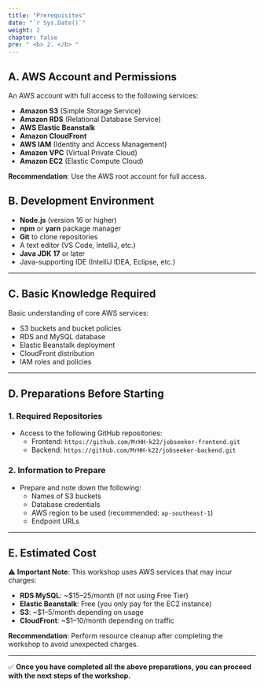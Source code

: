 ```yaml
---
title: "Prerequisites"
date: "`r Sys.Date()`"
weight: 2
chapter: false
pre: " <b> 2. </b> "
---
```


## A. AWS Account and Permissions

An AWS account with full access to the following services:

- **Amazon S3** (Simple Storage Service)
- **Amazon RDS** (Relational Database Service)
- **AWS Elastic Beanstalk**
- **Amazon CloudFront**
- **AWS IAM** (Identity and Access Management)
- **Amazon VPC** (Virtual Private Cloud)
- **Amazon EC2** (Elastic Compute Cloud)

**Recommendation**: Use the AWS root account for full access.

## B. Development Environment

- **Node.js** (version 16 or higher)
- **npm** or **yarn** package manager
- **Git** to clone repositories
- A text editor (VS Code, IntelliJ, etc.)
- **Java JDK 17** or later
- Java-supporting IDE (IntelliJ IDEA, Eclipse, etc.)

---

## C. Basic Knowledge Required

Basic understanding of core AWS services:

- S3 buckets and bucket policies
- RDS and MySQL database
- Elastic Beanstalk deployment
- CloudFront distribution
- IAM roles and policies

---

## D. Preparations Before Starting

### 1. Required Repositories

- Access to the following GitHub repositories:
  - Frontend: `https://github.com/MrHH-k22/jobseeker-frontend.git`
  - Backend: `https://github.com/MrHH-k22/jobseeker-backend.git`

### 2. Information to Prepare

- Prepare and note down the following:
  - Names of S3 buckets
  - Database credentials
  - AWS region to be used (recommended: `ap-southeast-1`)
  - Endpoint URLs

---

## E. Estimated Cost

⚠️ **Important Note**: This workshop uses AWS services that may incur charges:

- **RDS MySQL**: ~$15–25/month (if not using Free Tier)
- **Elastic Beanstalk**: Free (you only pay for the EC2 instance)
- **S3**: ~$1–5/month depending on usage
- **CloudFront**: ~$1–10/month depending on traffic

**Recommendation**: Perform resource cleanup after completing the workshop to avoid unexpected charges.

---

✅ **Once you have completed all the above preparations, you can proceed with the next steps of the workshop.**
